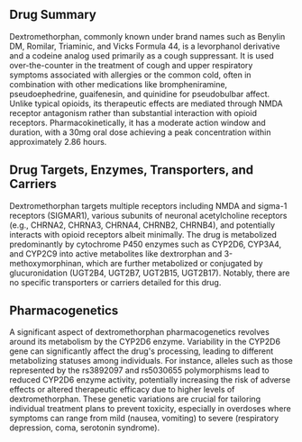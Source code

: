 ## Drug Summary
Dextromethorphan, commonly known under brand names such as Benylin DM, Romilar, Triaminic, and Vicks Formula 44, is a levorphanol derivative and a codeine analog used primarily as a cough suppressant. It is used over-the-counter in the treatment of cough and upper respiratory symptoms associated with allergies or the common cold, often in combination with other medications like brompheniramine, pseudoephedrine, guaifenesin, and quinidine for pseudobulbar affect. Unlike typical opioids, its therapeutic effects are mediated through NMDA receptor antagonism rather than substantial interaction with opioid receptors. Pharmacokinetically, it has a moderate action window and duration, with a 30mg oral dose achieving a peak concentration within approximately 2.86 hours.

## Drug Targets, Enzymes, Transporters, and Carriers
Dextromethorphan targets multiple receptors including NMDA and sigma-1 receptors (SIGMAR1), various subunits of neuronal acetylcholine receptors (e.g., CHRNA2, CHRNA3, CHRNA4, CHRNB2, CHRNB4), and potentially interacts with opioid receptors albeit minimally. The drug is metabolized predominantly by cytochrome P450 enzymes such as CYP2D6, CYP3A4, and CYP2C9 into active metabolites like dextrorphan and 3-methoxymorphinan, which are further metabolized or conjugated by glucuronidation (UGT2B4, UGT2B7, UGT2B15, UGT2B17). Notably, there are no specific transporters or carriers detailed for this drug.

## Pharmacogenetics
A significant aspect of dextromethorphan pharmacogenetics revolves around its metabolism by the CYP2D6 enzyme. Variability in the CYP2D6 gene can significantly affect the drug's processing, leading to different metabolizing statuses among individuals. For instance, alleles such as those represented by the rs3892097 and rs5030655 polymorphisms lead to reduced CYP2D6 enzyme activity, potentially increasing the risk of adverse effects or altered therapeutic efficacy due to higher levels of dextromethorphan. These genetic variations are crucial for tailoring individual treatment plans to prevent toxicity, especially in overdoses where symptoms can range from mild (nausea, vomiting) to severe (respiratory depression, coma, serotonin syndrome).